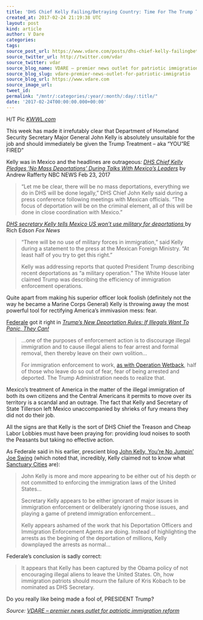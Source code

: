 ```yaml
---
title: 'DHS Chief Kelly Failing/Betraying Country: Time For The Trump Treatment'
created_at: 2017-02-24 21:19:38 UTC
layout: post
kind: article
author: V Dare
categories: 
tags: 
source_post_url: https://www.vdare.com/posts/dhs-chief-kelly-failingbetraying-country-time-for-the-trump-treatment
source_twitter_url: http://twitter.com/vdar
source_twitter: vdar
source_blog_name: VDARE – premier news outlet for patriotic immigration reform
source_blog_slug: vdare-premier-news-outlet-for-patriotic-immigratio
source_blog_url: https://www.vdare.com
source_image_url: 
tweet_id: 
permalink: "/mntr/:categories/:year/:month/:day/:title/"
date: '2017-02-24T00:00:00.000+00:00'
---
```

<div class="pf-content"><p>H/T Pic <a href="http://www.kwwl.com/story/34028480/trump-announces-plan-to-nominate-general-john-kelly-as-dhs-secretary"><em>KWWL.com</em></a></p>
<p>This week has made it irrefutably clear that Department of Homeland Security Secretary Major General John Kelly is absolutely unsuitable for the job and should immediately be given the Trump Treatment &#8211; aka “YOU”RE FIRED”</p>
<p>Kelly was in Mexico and the headlines are outrageous<em>: <a href="http://www.nbcnews.com/politics/politics-news/rex-tillerson-tasked-helping-soothe-tensions-mexico-n724366">DHS Chief Kelly Pledges ‘No Mass Deportations’ During Talks With Mexico’s Leaders</a> </em>by Andrew Rafferty NBC NEWS Feb 23, 2017</p>
<blockquote><p>&#8220;Let me be clear, there will be no mass deportations, everything we do in DHS will be done legally,&#8221; DHS Chief John Kelly said during a press conference following meetings with Mexican officials. &#8220;The focus of deportation will be on the criminal element, all of this will be done in close coordination with Mexico.&#8221;</p></blockquote>
<p><a href="http://www.foxnews.com/politics/2017/02/23/dhs-secretary-kelly-tells-mexico-us-wont-use-military-for-deportations.html"><em>DHS secretary Kelly tells Mexico US won&#8217;t use military for deportations</em> </a>by Rich Edson <em>Fox News</em></p>
<blockquote><p>&#8220;There will be no use of military forces in immigration,&#8221; said Kelly during a statement to the press at the Mexican Foreign Ministry. &#8220;At least half of you try to get this right.&#8221;</p>
<p>Kelly was addressing reports that quoted President Trump describing recent deportations as &#8220;a military operation.&#8221; The White House later claimed Trump was describing the efficiency of immigration enforcement operations.</p></blockquote>
<p>Quite apart from making his superior officer look foolish (definitely not the way he became a Marine Corps General) Kelly is throwing away the most powerful tool for rectifying America’s immivasion mess: fear.</p>
<p><a href="http://www.vdare.com/users/federale">Federale</a> got it right in <a href="http://www.vdare.com/posts/trumps-new-deportation-rules-if-illegals-want-to-panic-they-can"><em>Trump’s New Deportation Rules: If Illegals Want To Panic, They Can!</em></a></p><!-- TAG START { player: "7518-804336-VDare - Outstream - Rev", owner: "ONE Video by AOL", for: "ONE Video by AOL" - BEINJS } --><div id="57966237cc52c74a5e1363c4" class="vdb_player vdb_57966237cc52c74a5e1363c456bcd17ce4b018167fea5539">    <script type="text/javascript" src="//delivery.vidible.tv/jsonp/pid=57966237cc52c74a5e1363c4/56bcd17ce4b018167fea5539_bein.js"></script></div><!-- TAG END { date: 07/25/16 } -->
<blockquote><p>…one of the purposes of enforcement action is to discourage illegal immigration and to cause illegal aliens to fear arrest and formal removal, then thereby leave on their own volition…</p>
<p>For immigration enforcement to work, <a href="http://federaleagent86.blogspot.com/2012/03/scaring-illegals-away.html">as with Operation Wetback</a>, half of those who leave do so out of fear, fear of being arrested and deported. The Trump Administration needs to realize that.</p></blockquote>
<p>Mexico’s treatment of America in the matter of the illegal immigration of both its own citizens and the Central Americans it permits to move over its territory is a scandal and an outrage. The fact that Kelly and Secretary of State Tillerson left Mexico unaccompanied by shrieks of fury means they did not do their job.</p>
<p>All the signs are that Kelly is the sort of DHS Chief the Treason and Cheap Labor Lobbies must have been praying for: providing loud noises to sooth the Peasants but taking no effective action.</p>
<p>As Federale said in his earlier, prescient blog <a href="http://www.vdare.com/posts/john-kelly-youre-no-jumpin-joe-swing">John Kelly, You’re No Jumpin’ Joe Swing</a> (which noted that, incredibly, Kelly claimed not to know what <a href="https://www.google.com/webhp?sourceid=chrome-instant&amp;rlz=1C1EODB_enUS518US518&amp;ion=1&amp;espv=2&amp;ie=UTF-8#q=site:vdare.com+Sanctuary+Cities&amp;*">Sanctuary Cities</a> are):</p>
<blockquote><p>John Kelly is more and more appearing to be either out of his depth or not committed to enforcing the immigration laws of the United States…</p>
<p>Secretary Kelly appears to be either ignorant of major issues in immigration enforcement or deliberately ignoring those issues, and playing a game of pretend immigration enforcement…</p>
<p>Kelly appears ashamed of the work that his Deportation Officers and Immigration Enforcement Agents are doing. Instead of highlighting the arrests as the begining of the deportation of millions, Kelly downplayed the arrests as normal…</p></blockquote>
<p>Federale’s conclusion is sadly correct:</p>
<blockquote><p>It appears that Kelly has been captured by the Obama policy of not encouraging illegal aliens to leave the United States. Oh, how immigration patriots should mourn the failure of Kris Kobach to be nominated as DHS Secretary.</p></blockquote>
<p>Do you really like being made a fool of, PRESIDENT Trump?</p>
</div><div class="">
    <i>Source: <a href="https://www.vdare.com">VDARE – premier news outlet for patriotic immigration reform</a></i>
</div>
